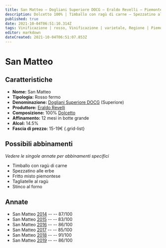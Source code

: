 ```yaml
---
title: San Matteo – Dogliani Superiore DOCG – Eraldo Revelli – Piemonte (IT) – 15-19€ – 2★-5★
description: Dolcetto 100% | Timballo con ragù di carne – Spezzatino alle erbe – Fritto misto piemontese – Tagliatelle al ragù – Stinco al forno
published: true
date: 2021-10-04T06:51:10.314Z
tags: Vinificazione | rosso, Vinificazione | varietale, Regione | Piemonte (IT), Valutazioni | 5 stelle, stinco al forno, tagliatelle al ragù, Prezzi | 15-19€, dolcetto, timballo con ragù di carne, spezzatino alle erbe, fritto misto piemontese
editor: markdown
dateCreated: 2021-10-04T06:51:07.853Z
---
```


 # San Matteo

## Caratteristiche
- **Nome:** San Matteo
- **Tipologia:** Rosso fermo
- **Denominazione:** [Dogliani Superiore DOCG](/denominazioni/Italia/Piemonte/DOCG/Dogliani) (Superiore) 
- **Produttore:** [Eraldo Revelli](/produttori/Italia/Piemonte/Eraldo-Revelli)
- **Composizione:** 100% [Dolcetto](/vitigni/Italia/dolcetto)
- **Affinamento:** 12 mesi in botte grande
- **Alcol:** 14.5%
- **Fascia di prezzo:** 15-19€
{.grid-list}



## Possibili abbinamenti
*Vedere le singole annate per abbinamenti specifici*

- Timballo con ragù di carne
- Spezzatino alle erbe
- Fritto misto piemontese
- Tagliatelle al ragù
- Stinco al forno

## Annate
- San Matteo [2014](vini/Italia/Piemonte/Eraldo-Revelli/San-Matteo/2014) -- <span class="star-3"></span> -- 87/100
- San Matteo [2015](vini/Italia/Piemonte/Eraldo-Revelli/San-Matteo/2015) -- <span class="star-2"></span> -- 83/100
- San Matteo [2016](vini/Italia/Piemonte/Eraldo-Revelli/San-Matteo/2016) -- <span class="star-3"></span> -- 86/100
- San Matteo [2017](vini/Italia/Piemonte/Eraldo-Revelli/San-Matteo/2017) -- <span class="star-3"></span> -- 85/100
- San Matteo [2018](vini/Italia/Piemonte/Eraldo-Revelli/San-Matteo/2018) -- <span class="star-5"></span> -- 91/100
- San Matteo [2019](vini/Italia/Piemonte/Eraldo-Revelli/San-Matteo/2019) -- <span class="star-3"></span> -- 86/100